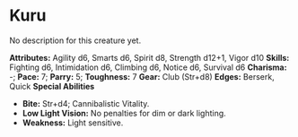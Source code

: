 # Kuru

No description for this creature yet.

**Attributes:** Agility d6, Smarts d6, Spirit d8, Strength d12+1, Vigor
d10
**Skills:** Fighting d6, Intimidation d6, Climbing d6, Notice d6,
Survival d6
**Charisma:** -; **Pace:** 7; **Parry:** 5; **Toughness:** 7
**Gear:** Club (Str+d8)
**Edges:** Berserk, Quick
**Special Abilities**

- **Bite:** Str+d4; Cannibalistic Vitality.
- **Low Light Vision:** No penalties for dim or dark lighting.
- **Weakness:** Light sensitive.

